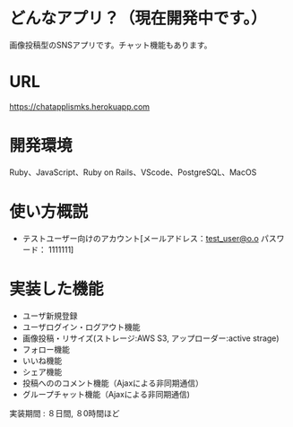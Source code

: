 # どんなアプリ？（現在開発中です。）
画像投稿型のSNSアプリです。チャット機能もあります。

# URL
https://chatapplismks.herokuapp.com

# 開発環境
Ruby、JavaScript、Ruby on Rails、VScode、PostgreSQL、MacOS

# 使い方概説
- テストユーザー向けのアカウント[メールアドレス：test_user@o.o パスワード： 1111111]

# 実装した機能
- ユーザ新規登録
- ユーザログイン・ログアウト機能
- 画像投稿・リサイズ(ストレージ:AWS S3, アップローダー:active strage)
- フォロー機能
- いいね機能
- シェア機能
- 投稿へののコメント機能（Ajaxによる非同期通信）
- グループチャット機能（Ajaxによる非同期通信)

実装期間 : ８日間, ８0時間ほど
